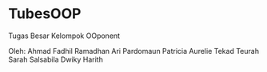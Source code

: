 # TubesOOP
Tugas Besar Kelompok OOponent

Oleh:
Ahmad Fadhil Ramadhan
Ari Pardomaun
Patricia Aurelie Tekad Teurah
Sarah Salsabila
Dwiky Harith

